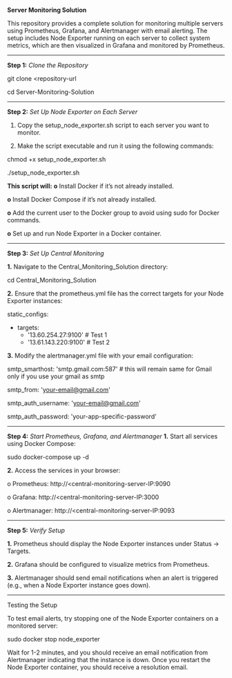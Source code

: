 **Server Monitoring Solution**

This repository provides a complete solution for monitoring multiple servers using Prometheus, Grafana, and Alertmanager with email alerting. The setup includes Node Exporter running on each server to collect system metrics, which are then visualized in Grafana and monitored by Prometheus.
________________________________________

**Step 1:** _Clone the Repository_

git clone <repository-url

cd Server-Monitoring-Solution

________________________________________

**Step 2:** _Set Up Node Exporter on Each Server_

1.	Copy the setup_node_exporter.sh script to each server you want to monitor.

2.	Make the script executable and run it using the following commands:

chmod +x setup_node_exporter.sh

./setup_node_exporter.sh

**This script will:**
**o**	Install Docker if it’s not already installed.

**o**	Install Docker Compose if it’s not already installed.

**o**	Add the current user to the Docker group to avoid using sudo for Docker commands.

**o**	Set up and run Node Exporter in a Docker container.
________________________________________

**Step 3:** _Set Up Central Monitoring_

**1.**	Navigate to the Central_Monitoring_Solution directory:

cd Central_Monitoring_Solution

**2.**	Ensure that the prometheus.yml file has the correct targets for your Node Exporter instances:

static_configs:
  - targets:
      - '13.60.254.27:9100'  # Test 1
      - '13.61.143.220:9100'  # Test 2

**3.**	Modify the alertmanager.yml file with your email configuration:

smtp_smarthost: 'smtp.gmail.com:587' # this will remain same for Gmail only if you use your gmail as smtp

smtp_from: 'your-email@gmail.com'

smtp_auth_username: 'your-email@gmail.com'

smtp_auth_password: 'your-app-specific-password'
________________________________________

**Step 4:** _Start Prometheus, Grafana, and Alertmanager_
**1.**	Start all services using Docker Compose:

sudo docker-compose up -d

**2.**	Access the services in your browser:

o	Prometheus: http://<central-monitoring-server-IP:9090

o	Grafana: http://<central-monitoring-server-IP:3000

o	Alertmanager: http://<central-monitoring-server-IP:9093
________________________________________

**Step 5:** _Verify Setup_

**1.**	Prometheus should display the Node Exporter instances under Status → Targets.

**2.**	Grafana should be configured to visualize metrics from Prometheus.

**3.**	Alertmanager should send email notifications when an alert is triggered (e.g., when a Node Exporter instance goes down).
________________________________________

Testing the Setup

To test email alerts, try stopping one of the Node Exporter containers on a monitored server:

sudo docker stop node_exporter

Wait for 1-2 minutes, and you should receive an email notification from Alertmanager indicating that the instance is down. Once you restart the Node Exporter container, you should receive a resolution email.
